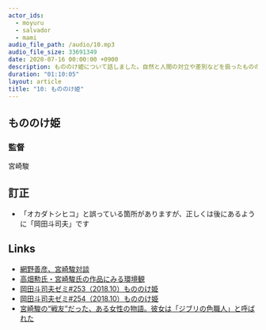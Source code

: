 ```yaml
---
actor_ids:
  - moyuru
  - salvador
  - mami
audio_file_path: /audio/10.mp3
audio_file_size: 33691349
date: 2020-07-16 00:00:00 +0900
description: もののけ姫について話しました。自然と人間の対立や差別などを扱ったもののけ姫のテーマや、アシタカとサンの関係、当時のスタジオジブリの製作について話しました。
duration: "01:10:05"
layout: article
title: "10: もののけ姫"
---
```


## もののけ姫

### 監督
宮崎駿

## 訂正
- 「オカダトシヒコ」と誤っている箇所がありますが、正しくは後にあるように「岡田斗司夫」です

## Links
- [網野善彦、宮崎駿対談](https://www.wadataifu.com/2018/09/11/もののけ姫-と中世の魅力-網野善彦と宮崎駿の対談から/)
- [高畑勲氏・宮崎駿氏の作品にみる環境観](http://www.yk.rim.or.jp/~rst/rabo/miyazaki/kankyoukan.html)
- [岡田斗司夫ゼミ#253（2018.10）もののけ姫](https://youtu.be/7Npqxf4q0e0)
- [岡田斗司夫ゼミ#254（2018.10）もののけ姫](https://youtu.be/cKrKFg-EcNk)
- [宮崎駿の“戦友”だった、ある女性の物語。彼女は「ジブリの色職人」と呼ばれた](https://www.buzzfeed.com/jp/keiyoshikawa/ghibli-museum-paint)